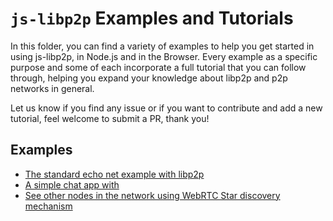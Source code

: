# `js-libp2p` Examples and Tutorials

In this folder, you can find a variety of examples to help you get started in using js-libp2p, in Node.js and in the Browser. Every example as a specific purpose and some of each incorporate a full tutorial that you can follow through, helping you expand your knowledge about libp2p and p2p networks in general.

Let us know if you find any issue or if you want to contribute and add a new tutorial, feel welcome to submit a PR, thank you!

## Examples

- [The standard echo net example with libp2p](./echo)
- [A simple chat app with](./chat)
- [See other nodes in the network using WebRTC Star discovery mechanism](./see-nodes)
